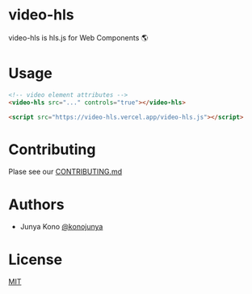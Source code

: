 # video-hls

video-hls is hls.js for Web Components 🌎

# Usage

```html
<!-- video element attributes -->
<video-hls src="..." controls="true"></video-hls>

<script src="https://video-hls.vercel.app/video-hls.js"></script>
```

# Contributing

Plase see our [CONTRIBUTING.md](https://github.com/konojunya/video-hls/blob/main/CONTRIBUTING.md)

# Authors

- Junya Kono [@konojunya](https://twitter.com/konojunya)

# License

[MIT](https://github.com/konojunya/video-hls/blob/main/LICENSE)

